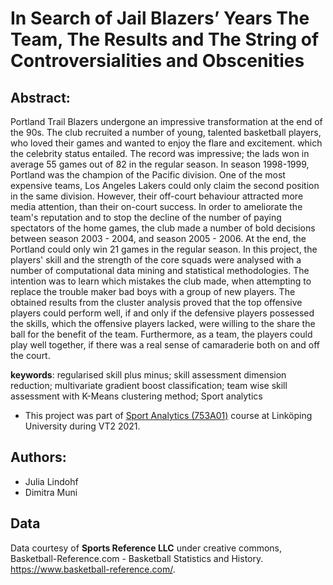 # In Search of Jail Blazers’ Years The Team, The Results and The String of Controversialities and Obscenities
## Abstract:
Portland Trail Blazers undergone an impressive transformation at the end of the 90s. The club recruited a number of young, talented basketball players, who loved their games and wanted to enjoy the flare and excitement. which the celebrity status entailed. The record was impressive; the lads won in average 55 games out of 82 in the regular season. In season 1998-1999, Portland was the champion of the Pacific division. One of the most expensive teams, Los Angeles Lakers could only claim the second position in the same division. However, their off-court behaviour attracted more media attention, than their on-court success. In order to ameliorate the team's reputation and to stop the decline of the number of paying spectators of the home games, the club made a number of bold decisions between season 2003 - 2004, and season 2005 - 2006. At the end, the Portland could only win 21 games in the regular season. In this project, the players' skill and the strength of the core squads were analysed with a number of computational data mining and statistical methodologies. The intention was to learn which mistakes the club made, when attempting to replace the trouble maker bad boys with a group of new players. The obtained results from the cluster analysis proved that the top offensive players could perform well, if and only if the defensive players possessed the skills, which the offensive players lacked, were willing to the share the ball for the benefit of the team. Furthermore, as a team, the players could play well together, if there was a real sense of camaraderie both on and off the court.

**keywords**:  regularised skill plus minus; skill assessment dimension reduction; multivariate  gradient  boost  classification;  team  wise  skill  assessment  with  K-Means clustering method; Sport analytics

* This project was part of [Sport Analytics (753A01)](https://www.ida.liu.se/~753A01/index.en.shtml) course at Linköping University during VT2 2021. 



## Authors: 
* Julia Lindohf 
* Dimitra Muni

## Data 

Data courtesy of **Sports Reference LLC** under creative commons, Basketball-Reference.com - Basketball Statistics and History. https://www.basketball-reference.com/.
